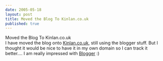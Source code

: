```yaml
---
date: 2005-05-18
layout: post
title: Moved the Blog To Kinlan.co.uk
published: true
---
```

Moved the Blog To Kinlan.co.uk<br />I have moved the blog onto <a href="http://www.kinlan.co.ul/index.html">Kinlan.co.uk</a>, still using the blogger stuff. But I thought it would be nice to have it in my own domain so I can track it better.... I am really impressed with <a href="http://www.blogger.com/">Blogger</a> :)<div class="blogger-post-footer"><img class="posterous_download_image" src="https://blogger.googleusercontent.com/tracker/8109338-111644257663901866?l=www.kinlan.co.uk%2Findex.html" height="1" alt="" width="1" /></div>

